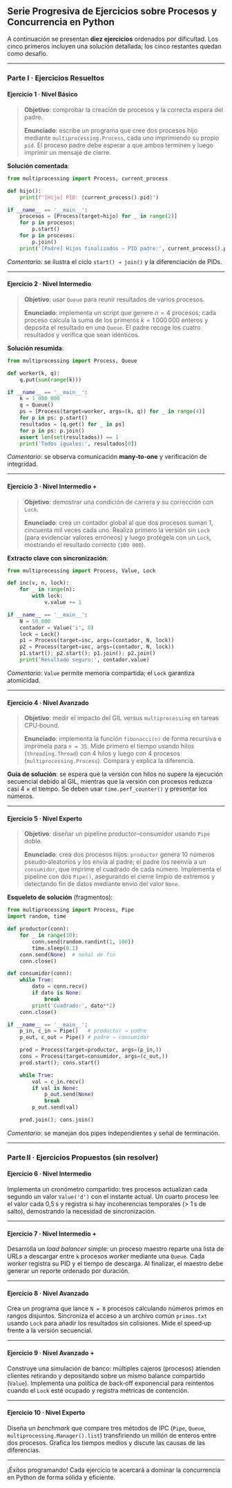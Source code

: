 ## Serie Progresiva de Ejercicios sobre Procesos y Concurrencia en Python

A continuación se presentan **diez ejercicios** ordenados por dificultad. Los cinco primeros incluyen una solución detallada; los cinco restantes quedan como desafío.

---

### Parte I · Ejercicios Resueltos

#### Ejercicio 1 · Nivel Básico

> **Objetivo**: comprobar la creación de procesos y la correcta espera del padre.
>
> **Enunciado**: escribe un programa que cree dos procesos hijo mediante `multiprocessing.Process`, cada uno imprimiendo su propio `pid`. El proceso padre debe esperar a que ambos terminen y luego imprimir un mensaje de cierre.

**Solución comentada**:

```python
from multiprocessing import Process, current_process

def hijo():
    print(f"[Hijo] PID: {current_process().pid}")

if __name__ == '__main__':
    procesos = [Process(target=hijo) for _ in range(2)]
    for p in procesos:
        p.start()
    for p in procesos:
        p.join()
    print('[Padre] Hijos finalizados — PID padre:', current_process().pid)
```

*Comentario*: se ilustra el ciclo `start() → join()` y la diferenciación de PIDs.

---

#### Ejercicio 2 · Nivel Intermedio

> **Objetivo**: usar `Queue` para reunir resultados de varios procesos.
>
> **Enunciado**: implementa un script que genere $n = 4$ procesos; cada proceso calcula la suma de los primeros $k = 1\,000\,000$ enteros y deposita el resultado en una `Queue`. El padre recoge los cuatro resultados y verifica que sean idénticos.

**Solución resumida**:

```python
from multiprocessing import Process, Queue

def worker(k, q):
    q.put(sum(range(k)))

if __name__ == '__main__':
    k = 1_000_000
    q = Queue()
    ps = [Process(target=worker, args=(k, q)) for _ in range(4)]
    for p in ps: p.start()
    resultados = [q.get() for _ in ps]
    for p in ps: p.join()
    assert len(set(resultados)) == 1
    print('Todos iguales:', resultados[0])
```

*Comentario*: se observa comunicación **many‑to‑one** y verificación de integridad.

---

#### Ejercicio 3 · Nivel Intermedio +

> **Objetivo**: demostrar una condición de carrera y su corrección con `Lock`.
>
> **Enunciado**: crea un contador global al que dos procesos suman 1, cincuenta mil veces cada uno. Realiza primero la versión sin `Lock` (para evidenciar valores erróneos) y luego protégela con un `Lock`, mostrando el resultado correcto (`100 000`).

**Extracto clave con sincronización**:

```python
from multiprocessing import Process, Value, Lock

def inc(v, n, lock):
    for _ in range(n):
        with lock:
            v.value += 1

if __name__ == '__main__':
    N = 50_000
    contador = Value('i', 0)
    lock = Lock()
    p1 = Process(target=inc, args=(contador, N, lock))
    p2 = Process(target=inc, args=(contador, N, lock))
    p1.start(); p2.start(); p1.join(); p2.join()
    print('Resultado seguro:', contador.value)
```

*Comentario*: `Value` permite memoria compartida; el `Lock` garantiza atomicidad.

---

#### Ejercicio 4 · Nivel Avanzado

> **Objetivo**: medir el impacto del GIL versus `multiprocessing` en tareas CPU‑bound.
>
> **Enunciado**: implementa la función `fibonacci(n)` de forma recursiva e imprímela para `n = 35`. Mide primero el tiempo usando hilos (`threading.Thread`) con 4 hilos y luego con 4 procesos (`multiprocessing.Process`). Compara y explica la diferencia.

**Guía de solución**: se espera que la versión con hilos no supere la ejecución secuencial debido al GIL, mientras que la versión con procesos reduzca casi 4 × el tiempo. Se deben usar `time.perf_counter()` y presentar los números.

---

#### Ejercicio 5 · Nivel Experto

> **Objetivo**: diseñar un pipeline productor–consumidor usando `Pipe` doble.
>
> **Enunciado**: crea dos procesos hijos: `productor` genera 10 números pseudo‑aleatorios y los envía al padre; el padre los reenvía a un `consumidor`, que imprime el cuadrado de cada número. Implementa el pipeline con dos `Pipe()`, asegurando el cierre limpio de extremos y detectando fin de datos mediante envío del valor `None`.

**Esqueleto de solución** (fragmentos):

```python
from multiprocessing import Process, Pipe
import random, time

def productor(conn):
    for _ in range(10):
        conn.send(random.randint(1, 100))
        time.sleep(0.1)
    conn.send(None)  # señal de fin
    conn.close()

def consumidor(conn):
    while True:
        dato = conn.recv()
        if dato is None:
            break
        print('Cuadrado:', dato**2)
    conn.close()

if __name__ == '__main__':
    p_in, c_in = Pipe()   # productor → padre
    p_out, c_out = Pipe() # padre → consumidor

    prod = Process(target=productor, args=(p_in,))
    cons = Process(target=consumidor, args=(c_out,))
    prod.start(); cons.start()

    while True:
        val = c_in.recv()
        if val is None:
            p_out.send(None)
            break
        p_out.send(val)

    prod.join(); cons.join()
```

*Comentario*: se manejan dos pipes independientes y señal de terminación.

---

### Parte II · Ejercicios Propuestos (sin resolver)

#### Ejercicio 6 · Nivel Intermedio

Implementa un cronómetro compartido: tres procesos actualizan cada segundo un valor `Value('d')` con el instante actual. Un cuarto proceso lee el valor cada 0,5 s y registra si hay incoherencias temporales (> 1 s de salto), demostrando la necesidad de sincronización.

---

#### Ejercicio 7 · Nivel Intermedio +

Desarrolla un *load balancer* simple: un proceso maestro reparte una lista de URLs a descargar entre `k` procesos *worker* mediante una `Queue`. Cada *worker* registra su PID y el tiempo de descarga. Al finalizar, el maestro debe generar un reporte ordenado por duración.

---

#### Ejercicio 8 · Nivel Avanzado

Crea un programa que lance `N = 8` procesos calculando números primos en rangos disjuntos. Sincroniza el acceso a un archivo común `primos.txt` usando `Lock` para añadir los resultados sin colisiones. Mide el speed‑up frente a la versión secuencial.

---

#### Ejercicio 9 · Nivel Avanzado +

Construye una simulación de banco: múltiples cajeros (procesos) atienden clientes retirando y depositando sobre un mismo balance compartido (`Value`). Implementa una política de back‑off exponencial para reintentos cuando el `Lock` esté ocupado y registra métricas de contención.

---

#### Ejercicio 10 · Nivel Experto

Diseña un *benchmark* que compare tres métodos de IPC (`Pipe`, `Queue`, `multiprocessing.Manager().list`) transfiriendo un millón de enteros entre dos procesos. Grafica los tiempos medios y discute las causas de las diferencias.

---

¡Éxitos programando! Cada ejercicio te acercará a dominar la concurrencia en Python de forma sólida y eficiente.
